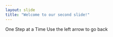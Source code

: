 ```yaml
---
layout: slide
title: "Welcome to our second slide!"
---
```

One Step at a Time
Use the left arrow to go back
